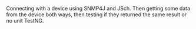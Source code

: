 Connecting with a device using SNMP4J and JSch.
Then getting some data from the device both ways, then testing if they returned the same result or no unit TestNG.
